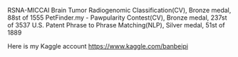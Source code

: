 RSNA-MICCAI Brain Tumor Radiogenomic Classification(CV), Bronze medal, 88st of 1555
PetFinder.my - Pawpularity Contest(CV), Bronze medal, 237st of 3537
U.S. Patent Phrase to Phrase Matching(NLP), Silver medal, 51st of 1889


Here is my Kaggle account https://www.kaggle.com/banbeipi
